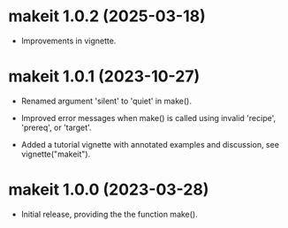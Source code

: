 # makeit 1.0.2 (2025-03-18)

* Improvements in vignette.




# makeit 1.0.1 (2023-10-27)

* Renamed argument 'silent' to 'quiet' in make().

* Improved error messages when make() is called using invalid 'recipe',
  'prereq', or 'target'.

* Added a tutorial vignette with annotated examples and discussion, see
  vignette("makeit").




# makeit 1.0.0 (2023-03-28)

* Initial release, providing the the function make().
